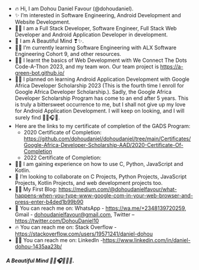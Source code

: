 - 🔥 Hi, I am Dohou Daniel Favour (@dohoudaniel).
- ✨ I’m interested in Software Engineering, Android Development and Website Development.
- 👨‍💻 I am a Full Stack Developer, Software Engineer, Full Stack Web Developer and Android Application Developer in development.
- 🤍 I am A Beautiful Mind ❣✨.
- 👨‍💻 I’m currently learning Software Engineering with ALX Software Engineering Cohort 9, and other resources.
- 👨‍💻 I learnt the basics of Web Development with We Connect The Dots Code-A-Thon 2023, and my team won. Our team project is https://a-green-bot.github.io/
- 👨‍💻 I planned on learning Android Application Development with Google Africa Developer Scholarship 2023 (This is the fourth time I enroll for Google Africa Developer Scholarship.). Sadly, the Google Africa Developer Scholarship Program has come to an end after 5 years. This is truly a bittersweet occurrence to me, but I shall not give up my love for Android Application Development. I will keep on looking, and I will surely find 👨‍💻🎧🤍.
- Here are the links to my certificate of completion of the GADS Program:
  - 2020 Certificate of Completion: https://github.com/dohoudaniel/dohoudaniel/tree/main/Certificates/Google-Africa-Developer-Scholarship-AAD/2020-Certificate-Of-Completion
  - 2022 Certificate of Completion: <!--https://github.com/dohoudaniel/dohoudaniel/tree/main/Certificates/Google-Africa-Developer-Scholarship-AAD/2022-Certificate-Of-Completion ( To Be Updated ) -->
- 👨‍💻 I am gaining experience on how to use C, Python, JavaScript and Kotlin.
- 🌹 I’m looking to collaborate on C Projects, Python Projects, JavaScript Projects, Kotlin Projects, and web development projects too.
- 📖📕 My First Blog: https://medium.com/@dohoudanielfavour/what-happens-when-you-type-www-google-com-in-your-web-browser-and-press-enter-b4ded1b99b90
- 🌹 You can reach me on: WhatsApp - https://wa.me/+2348139720259, Gmail - dohoudanielfavour@gmail.com, Twitter – https://twitter.com/DohouDaniel10   
- 🔥 You can reach me on: Stack Overflow - https://stackoverflow.com/users/19571241/daniel-dohou
- 👨‍💻 You can reach me on: LinkedIn -https://www.linkedin.com/in/daniel-dohou-1435aa23b/

<!--- #### 🎖 GitHub Contribution Graph: For the whole of 2023, I pushed to GitHub everyday. But the commits made on the Tuesday, 23rd of May 2023, and Wednesday, 24th of May did not reflect on my contribution graph. -->
<!--- You can confirm it for yourselves. -->

##### A Beautiful Mind 👨‍💻🎧🤍🧘‍♂️.


<!---

# Technical Write-ups:
- Here is the link to my first blog: 

dohoudaniel/dohoudaniel is a ✨ special ✨ repository because its `README.md` (this file) appears on your GitHub profile.
You can click the Preview link to take a look at your changes.
--->
